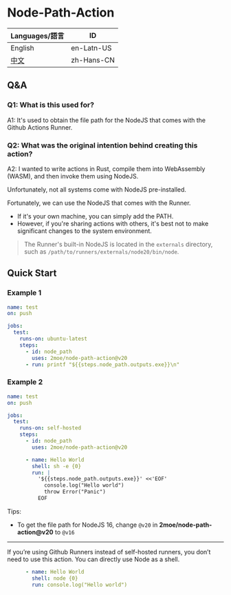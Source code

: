 # Node-Path-Action

| Languages/語言         | ID         |
| ---------------------- | ---------- |
| English                | en-Latn-US |
| [中文](./Readme-zh.md) | zh-Hans-CN |

## Q&A

### Q1: What is this used for?

A1: It's used to obtain the file path for the NodeJS that comes with the Github Actions Runner.

### Q2: What was the original intention behind creating this action?

A2: I wanted to write actions in Rust, compile them into WebAssembly (WASM), and then invoke them using NodeJS.

Unfortunately, not all systems come with NodeJS pre-installed.

Fortunately, we can use the NodeJS that comes with the Runner.

- If it's your own machine, you can simply add the PATH.
- However, if you're sharing actions with others, it's best not to make significant changes to the system environment.

> The Runner's built-in NodeJS is located in the `externals` directory, such as `/path/to/runners/externals/node20/bin/node`.

## Quick Start

### Example 1

```yaml
name: test
on: push

jobs:
  test:
    runs-on: ubuntu-latest
    steps:
      - id: node_path
        uses: 2moe/node-path-action@v20
      - run: printf "${{steps.node_path.outputs.exe}}\n"
```

### Example 2

```yaml
name: test
on: push

jobs:
  test:
    runs-on: self-hosted
    steps:
      - id: node_path
        uses: 2moe/node-path-action@v20

      - name: Hello World
        shell: sh -e {0}
        run: |
          '${{steps.node_path.outputs.exe}}' <<'EOF'
            console.log("Hello world")
            throw Error("Panic")
          EOF
```

Tips:

- To get the file path for NodeJS 16, change `@v20` in **2moe/node-path-action@v20** to `@v16`

---

If you’re using Github Runners instead of self-hosted runners, you don’t need to use this action. You can directly use Node as a shell.

```yaml
      - name: Hello World
        shell: node {0}
        run: console.log("Hello world")
```
